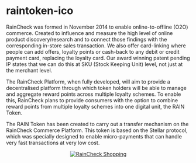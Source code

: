 # raintoken-ico

RainCheck was formed in November 2014 to enable online-to-offline (O2O) commerce. Created to influence and measure the high level of online product discovery/research and to connect those findings with the corresponding in-store sales transaction. We also offer card-linking where people can add offers, loyalty points or cash-back to any debit or credit payment card, replacing the loyalty card. Our award winning patent pending IP states that we can do this at SKU (Stock Keeping Unit) level, not just at the merchant level.

The RainCheck Platform, when fully developed, will aim to provide a decentralised platform through which token holders will be able to manage and aggregate reward points across multiple loyalty schemes. To enable this, RainCheck plans to provide consumers with the option to combine reward points from multiple loyalty schemes into one digital unit, the RAIN Token.

The RAIN Token has been created to carry out a transfer mechanism on the RainCheck Commerce Platform. This token is based on the Stellar protocol, which was specially designed to enable micro-payments that can handle very fast transactions at very low cost.

<div align="center">
  <a href="https://www.youtube.com/watch?v=FpPFyKqrlhQ"><img src="https://img.youtube.com/vi/FpPFyKqrlhQ/0.jpg" alt="RainCheck Shopping"></a>
</div>
